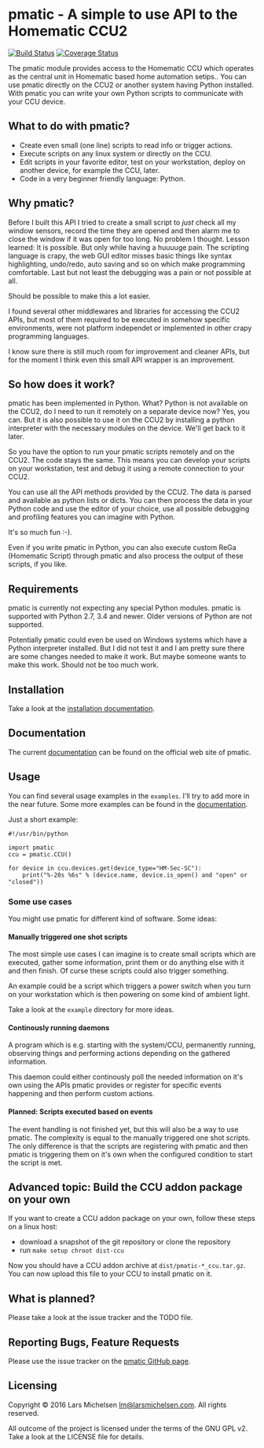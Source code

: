 # pmatic - A simple to use API to the Homematic CCU2

[![Build Status](https://travis-ci.org/LaMi-/pmatic.svg?branch=master)](https://travis-ci.org/LaMi-/pmatic)
[![Coverage Status](https://coveralls.io/repos/LaMi-/pmatic/badge.svg?branch=master&service=github)](https://coveralls.io/github/LaMi-/pmatic?branch=master)

The pmatic module provides access to the Homematic CCU which operates as
the central unit in Homematic based home automation setips.. You can use
pmatic directly on the CCU2 or another system having Python installed.
With pmatic you can write your own Python scripts to communicate with
your CCU device.

## What to do with pmatic?

* Create even small (one line) scripts to read info or trigger actions.
* Execute scripts on any linux system or directly on the CCU.
* Edit scripts in your favorite editor, test on your workstation,
  deploy on another device, for example the CCU, later.
* Code in a very beginner friendly language: Python.

## Why pmatic?

Before I built this API I tried to create a small script to *just* check
all my window sensors, record the time they are opened and then alarm
me to close the window if it was open for too long. No problem I thought.
Lesson learned: It is possible. But only while having a huuuuge pain.
The scripting language is crapy, the web GUI editor misses basic things
like syntax highlighting, undo/redo, auto saving and so on which make
programming comfortable. Last but not least the debugging was a pain
or not possible at all.

Should be possible to make this a lot easier.

I found several other middlewares and libraries for accessing the CCU2
APIs, but most of them required to be executed in somehow specific
environments, were not platform independet or implemented in other crapy
programming languages.

I know sure there is still much room for improvement and cleaner APIs,
but for the moment I think even this small API wrapper is an improvement.

## So how does it work?

pmatic has been implemented in Python. What? Python is not available on
the CCU2, do I need to run it remotely on a separate device now? Yes,
you can. But it is also possible to use it on the CCU2 by installing
a python interpreter with the necessary modules on the device. We'll
get back to it later.

So you have the option to run your pmatic scripts remotely and on the
CCU2. The code stays the same. This means you can develop your scripts
on your workstation, test and debug it using a remote connection to
your CCU2.

You can use all the API methods provided by the CCU2. The data is parsed
and available as python lists or dicts. You can then process the data
in your Python code and use the editor of your choice, use all possible
debugging and profiling features you can imagine with Python.

It's so much fun :-).

Even if you write pmatic in Python, you can also execute custom ReGa
(Homematic Script) through pmatic and also process the output of these
scripts, if you like.

## Requirements

pmatic is currently not expecting any special Python modules. pmatic is
supported with Python 2.7, 3.4 and newer. Older versions of Python are not
supported.

Potentially pmatic could even be used on Windows systems which have a
Python interpreter installed. But I did not test it and I am pretty sure
there are some changes needed to make it work. But maybe someone wants
to make this work. Should not be too much work.

## Installation

Take a look at the [installation documentation](http://lami-.github.io/pmatic/doc/install.html).

## Documentation

The current [documentation](http://lami-.github.io/pmatic/doc/index.html)
can be found on the official web site of pmatic.

## Usage

You can find several usage examples in the `examples`. I'll try to add more
in the near future. Some more examples can be found in the
[documentation](http://lami-.github.io/pmatic/doc/basic_usage.html).

Just a short example:

```
#!/usr/bin/python

import pmatic
ccu = pmatic.CCU()

for device in ccu.devices.get(device_type="HM-Sec-SC"):
    print("%-20s %6s" % (device.name, device.is_open() and "open" or "closed"))
```

### Some use cases

You might use pmatic for different kind of software. Some ideas:

#### Manually triggered one shot scripts

The most simple use cases I can imagine is to create small scripts which
are executed, gather some information, print them or do anything else with
it and then finish. Of curse these scripts could also trigger something.

An example could be a script which triggers a power switch when you turn on
your workstation which is then powering on some kind of ambient light.

Take a look at the `example` directory for more ideas.

#### Continously running daemons

A program which is e.g. starting with the system/CCU, permanently running,
observing things and performing actions depending on the gathered information.

This daemon could either continously poll the needed information on it's own
using the APIs pmatic provides or register for specific events happening and
then perform custom actions.

#### Planned: Scripts executed based on events

The event handling is not finished yet, but this will also be a way to use
pmatic. The complexity is equal to the manually triggered one shot scripts.
The only difference is that the scripts are registering with pmatic and then
pmatic is triggering them on it's own when the configured condition to start
the script is met.

## Advanced topic: Build the CCU addon package on your own

If you want to create a CCU addon package on your own, follow these steps
on a linux host:

* download a snapshot of the git repository or clone the repository
* run `make setup chroot dist-ccu`

Now you should have a CCU addon archive at `dist/pmatic-*_ccu.tar.gz`.
You can now upload this file to your CCU to install pmatic on it.

## What is planned?

Please take a look at the issue tracker and the TODO file.

## Reporting Bugs, Feature Requests

Please use the issue tracker on the [pmatic GitHub page](https://github.com/LaMi-/pmatic).

## Licensing

Copyright © 2016 Lars Michelsen <lm@larsmichelsen.com>. All rights reserved.

All outcome of the project is licensed under the terms of the GNU GPL v2.
Take a look at the LICENSE file for details.
